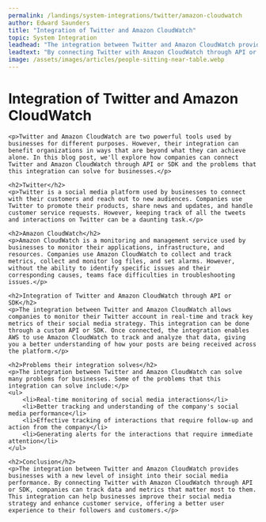 ```yaml
---
permalink: /landings/system-integrations/twitter/amazon-cloudwatch
author: Edward Saunders
title: "Integration of Twitter and Amazon CloudWatch"
topic: System Integration
leadhead: "The integration between Twitter and Amazon CloudWatch provides businesses with a new level of insight into their social media performance"
leadtext: "By connecting Twitter with Amazon CloudWatch through API or SDK, companies can track data and metrics that matter most to them. This integration can help businesses improve their social media strategy and enhance customer service, offering a better user experience to their followers and customers."
image: /assets/images/articles/people-sitting-near-table.webp
---
```

<div class="arttext">	<h1>Integration of Twitter and Amazon CloudWatch</h1>

	<p>Twitter and Amazon CloudWatch are two powerful tools used by businesses for different purposes. However, their integration can benefit organizations in ways that are beyond what they can achieve alone. In this blog post, we'll explore how companies can connect Twitter and Amazon CloudWatch through API or SDK and the problems that this integration can solve for businesses.</p>

	<h2>Twitter</h2>
	<p>Twitter is a social media platform used by businesses to connect with their customers and reach out to new audiences. Companies use Twitter to promote their products, share news and updates, and handle customer service requests. However, keeping track of all the tweets and interactions on Twitter can be a daunting task.</p>

	<h2>Amazon CloudWatch</h2>
	<p>Amazon CloudWatch is a monitoring and management service used by businesses to monitor their applications, infrastructure, and resources. Companies use Amazon CloudWatch to collect and track metrics, collect and monitor log files, and set alarms. However, without the ability to identify specific issues and their corresponding causes, teams face difficulties in troubleshooting issues.</p>

	<h2>Integration of Twitter and Amazon CloudWatch through API or SDK</h2>
	<p>The integration between Twitter and Amazon CloudWatch allows companies to monitor their Twitter account in real-time and track key metrics of their social media strategy. This integration can be done through a custom API or SDK. Once connected, the integration enables AWS to use Amazon CloudWatch to track and analyze that data, giving you a better understanding of how your posts are being received across the platform.</p>

	<h2>Problems their integration solves</h2>
	<p>The integration between Twitter and Amazon CloudWatch can solve many problems for businesses. Some of the problems that this integration can solve include:</p>
	<ul>
		<li>Real-time monitoring of social media interactions</li>
		<li>Better tracking and understanding of the company's social media performance</li>
		<li>Effective tracking of interactions that require follow-up and action from the company</li>
		<li>Generating alerts for the interactions that require immediate attention</li>
	</ul>

	<h2>Conclusion</h2>
	<p>The integration between Twitter and Amazon CloudWatch provides businesses with a new level of insight into their social media performance. By connecting Twitter with Amazon CloudWatch through API or SDK, companies can track data and metrics that matter most to them. This integration can help businesses improve their social media strategy and enhance customer service, offering a better user experience to their followers and customers.</p>
</div>